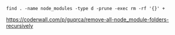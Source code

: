 
`find . -name node_modules -type d -prune -exec rm -rf '{}' +`

https://coderwall.com/p/guqrca/remove-all-node_module-folders-recursively